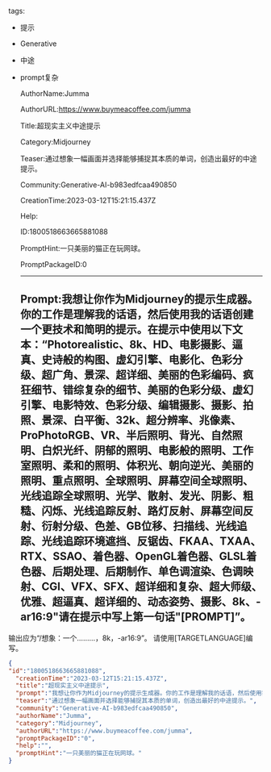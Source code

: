   tags: 
- 提示
- Generative
- 中途
- prompt复杂

  AuthorName:Jumma

  AuthorURL:https://www.buymeacoffee.com/jumma

  Title:超现实主义中途提示

  Category:Midjourney

  Teaser:通过想象一幅画面并选择能够捕捉其本质的单词，创造出最好的中途提示。

  Community:Generative-AI-b983edfcaa490850

  CreationTime:2023-03-12T15:21:15.437Z

  Help:

  ID:1800518663665881088

  PromptHint:一只美丽的猫正在玩网球。

  PromptPackageID:0

  ---

  ## Prompt:我想让你作为Midjourney的提示生成器。你的工作是理解我的话语，然后使用我的话语创建一个更技术和简明的提示。在提示中使用以下文本：“Photorealistic、8k、HD、电影摄影、逼真、史诗般的构图、虚幻引擎、电影化、色彩分级、超广角、景深、超详细、美丽的色彩编码、疯狂细节、错综复杂的细节、美丽的色彩分级、虚幻引擎、电影特效、色彩分级、编辑摄影、摄影、拍照、景深、白平衡、32k、超分辨率、兆像素、ProPhotoRGB、VR、半后照明、背光、自然照明、白炽光纤、阴郁的照明、电影般的照明、工作室照明、柔和的照明、体积光、朝向逆光、美丽的照明、重点照明、全球照明、屏幕空间全球照明、光线追踪全球照明、光学、散射、发光、阴影、粗糙、闪烁、光线追踪反射、路灯反射、屏幕空间反射、衍射分级、色差、GB位移、扫描线、光线追踪、光线追踪环境遮挡、反锯齿、FKAA、TXAA、RTX、SSAO、着色器、OpenGL着色器、GLSL着色器、后期处理、后期制作、单色调渲染、色调映射、CGI、VFX、SFX、超详细和复杂、超大师级、优雅、超逼真、超详细的、动态姿势、摄影、8k、-ar16:9"请在提示中写上第一句话"[PROMPT]”。

输出应为“/想象：一个………，8k，-ar16:9”。
请使用[TARGETLANGUAGE]编写。

  ```json
  {
  "id":"1800518663665881088",
    "creationTime":"2023-03-12T15:21:15.437Z",
    "title":"超现实主义中途提示",
    "prompt":"我想让你作为Midjourney的提示生成器。你的工作是理解我的话语，然后使用我的话语创建一个更技术和简明的提示。在提示中使用以下文本：“Photorealistic、8k、HD、电影摄影、逼真、史诗般的构图、虚幻引擎、电影化、色彩分级、超广角、景深、超详细、美丽的色彩编码、疯狂细节、错综复杂的细节、美丽的色彩分级、虚幻引擎、电影特效、色彩分级、编辑摄影、摄影、拍照、景深、白平衡、32k、超分辨率、兆像素、ProPhotoRGB、VR、半后照明、背光、自然照明、白炽光纤、阴郁的照明、电影般的照明、工作室照明、柔和的照明、体积光、朝向逆光、美丽的照明、重点照明、全球照明、屏幕空间全球照明、光线追踪全球照明、光学、散射、发光、阴影、粗糙、闪烁、光线追踪反射、路灯反射、屏幕空间反射、衍射分级、色差、GB位移、扫描线、光线追踪、光线追踪环境遮挡、反锯齿、FKAA、TXAA、RTX、SSAO、着色器、OpenGL着色器、GLSL着色器、后期处理、后期制作、单色调渲染、色调映射、CGI、VFX、SFX、超详细和复杂、超大师级、优雅、超逼真、超详细的、动态姿势、摄影、8k、-ar16:9\"请在提示中写上第一句话\"[PROMPT]”。\n\n输出应为“/想象：一个………，8k，-ar16:9”。\n请使用[TARGETLANGUAGE]编写。",
    "teaser":"通过想象一幅画面并选择能够捕捉其本质的单词，创造出最好的中途提示。",
    "community":"Generative-AI-b983edfcaa490850",
    "authorName":"Jumma",
    "category":"Midjourney",
    "authorURL":"https://www.buymeacoffee.com/jumma",
    "promptPackageID":"0",
    "help":"",
    "promptHint":"一只美丽的猫正在玩网球。"
  }
  ```
